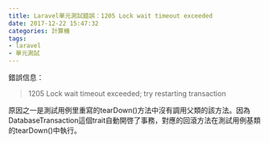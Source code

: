```yaml
---
title: Laravel單元測試錯誤：1205 Lock wait timeout exceeded
date: 2017-12-22 15:47:32
categories: 計算機
tags:
- laravel
- 單元測試
---
```

錯誤信息：

> 1205 Lock wait timeout exceeded; try restarting transaction

原因之一是測試用例里重寫的tearDown()方法中沒有調用父類的該方法。因為DatabaseTransaction這個trait自動開啓了事務，對應的回滾方法在測試用例基類的tearDown()中執行。



